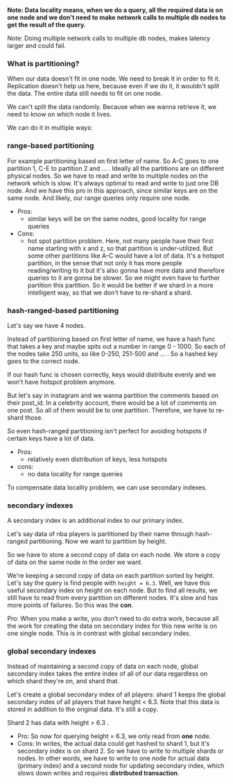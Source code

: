 **Note: Data locality means, when we do a query, all the required data is on one node and we don't need to make network calls
to multiple db nodes to get the result of the query.**

Note: Doing multiple network calls to multiple db nodes, makes latency larger and could fail.

### What is partitioning?
When our data doesn't fit in one node. We need to break it in order to fit it. Replication doesn't help us here, because
even if we do it, it wouldn't split the data. The entire data still needs to fit on one node.

We can't split the data randomly. Because when we wanna retrieve it, we need to know on which node it lives.

We can do it in multiple ways:

### range-based partitioning
For example partitioning based on first letter of name. So A-C goes to one partition 1, C-E to partition 2 and ... .
Ideally all the partitions are on different physical nodes. So we have to read and write to multiple nodes on the network
which is slow. It's always optimal to read and write to just one DB node. And we have this pro in this approach, since similar
keys are on the same node. And likely, our range queries only require one node.

- Pros:
    - similar keys will be on the same nodes, good locality for range queries
- Cons:
    - hot spot partition problem. Here, not many people have their first name starting with x and z, so that partition is under-utilized.
    But some other partitions like A-C would have a lot of data. It's a hotspot partition, in the sense that not only
    it has more people reading/writing to it but it's also gonna have more data and therefore queries to it are gonna be slower. So we might
    even have to further partition this partition.
    So it would be better if we shard in a more intelligent way, so that we don't have to re-shard a shard.

### hash-ranged-based partitioning
Let's say we have 4 nodes.

Instead of partitioning based on first letter of name, we have a hash func that takes a key and maybe spits out a number in range 0 - 1000.
So each of the nodes take 250 units, so like 0-250, 251-500 and ... . So a hashed key goes to the correct node.

If our hash func is chosen correctly, keys would distribute evenly and we won't have hotspot problem anymore.

But let's say in instagram and we wanna partition the comments based on their post_id. In a celebrity account, there would be a lot of
comments on one post. So all of them would be to one partition. Therefore, we have to re-shard those.

So even hash-ranged partitioning isn't perfect for avoiding hotspots if certain keys have a lot of data.

- Pros:
  - relatively even distribution of keys, less hotspots
- cons:
  - no data locality for range queries

To compensate data locality problem, we can use secondary indexes.

### secondary indexes
A secondary index is an additional index to our primary index.

Let's say data of nba players is partitioned by their name through hash-ranged partitioning. Now we want to partition by height.

So we have to store a second copy of data on each node. We store a copy of data on the same node in the order we want.

We're keeping a second copy of data on each partition sorted by height. Let's say the query is find people with `height = 6.3`.
Well, we have this useful secondary index on height on each node. But to find all results, we still have to read from 
every partition on different nodes. It's slow and has more points of failures. So this was the **con**.

Pro: When you make a write, you don't need to do extra work, because all the work for creating the data on 
secondary index for this new write is on one single node. This is in contrast with global secondary index.

### global secondary indexes
Instead of maintaining a second copy of data on each node, global secondary index takes the entire index of all of our data regardless
on which shard they're on, and shard that.

Let's create a global secondary index of all players: shard 1 keeps the global secondary index of all players that have height < 6.3.
Note that this data is stored in addition to the original data. It's still a copy.

Shard 2 has data with height > 6.3 .

- Pro: So now for querying height = 6.3, we only read from **one** node.
- Cons: In writes, the actual data could get hashed to shard 1, but it's secondary index is on shard 2. So we have to write to multiple shards
or nodes. In other words, we have to write to one node for actual data (primary index) and a second node for updating secondary index, which slows
down writes and requires **distributed transaction**.
